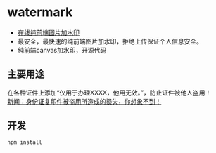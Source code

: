 # watermark
- [在线纯前端图片加水印](http://watermark.dxcweb.com/)
- 最安全，最快速的纯前端图片加水印，拒绝上传保证个人信息安全。
- 纯前端canvas加水印，开源代码

## 主要用途
在各种证件上添加“仅用于办理XXXX，他用无效。”，防止证件被他人盗用！<br/>
[新闻：身份证复印件被盗用所造成的损失，你想象不到！](https://www.weixin765.com/doc/reeodiqf.html)


## 开发

```
npm install
```


